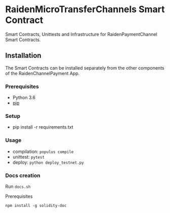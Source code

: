 # RaidenMicroTransferChannels Smart Contract

Smart Contracts, Unittests and Infrastructure for RaidenPaymentChannel Smart Contracts.

## Installation

The Smart Contracts can be installed separately from the other components of the RaidenChannelPayment App.

### Prerequisites

 * Python 3.6
 * [pip](https://pip.pypa.io/en/stable/)

### Setup

 * pip install -r requirements.txt

### Usage

 * compilation: `populus compile`
 * unittest:    `pytest`
 * deploy:      `python deploy_testnet.py`


### Docs creation

Run `docs.sh`

Prerequisites
```
npm install -g solidity-doc

```
